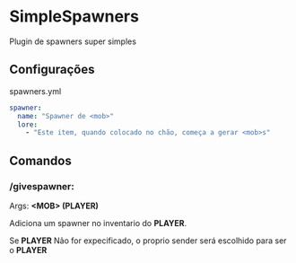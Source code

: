 # SimpleSpawners
Plugin de spawners super simples

## Configurações
spawners.yml
```yml
spawner:
  name: "Spawner de <mob>"
  lore:
    - "Este item, quando colocado no chão, começa a gerar <mob>s"

```

## Comandos
### /givespawner:
Args: **\<MOB\> (PLAYER)**

Adiciona um spawner no inventario do **PLAYER**.

Se **PLAYER** Não for expecificado, o proprio sender será escolhido para ser o **PLAYER** 
